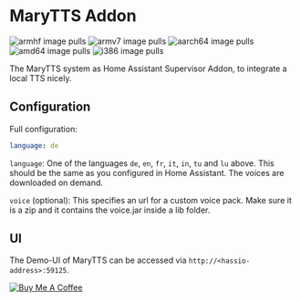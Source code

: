 # MaryTTS Addon
![armhf image pulls](https://img.shields.io/docker/pulls/poeschl/hassio-marytts-armhf?label=docker%20pulls%20%28armhf%29)
![armv7 image pulls](https://img.shields.io/docker/pulls/poeschl/hassio-marytts-armv7?label=docker%20pulls%20%28armv7%29)
![aarch64 image pulls](https://img.shields.io/docker/pulls/poeschl/hassio-marytts-aarch64?label=docker%20pulls%20%28aarch64%29)
![amd64 image pulls](https://img.shields.io/docker/pulls/poeschl/hassio-marytts-amd64?label=docker%20pulls%20%28amd64%29)
![i386 image pulls](https://img.shields.io/docker/pulls/poeschl/hassio-marytts-i386?label=docker%20pulls%20%28i386%29)

The MaryTTS system as Home Assistant Supervisor Addon, to integrate a local TTS nicely. 

## Configuration

Full configuration:

```yaml
language: de
```

`language`: One of the languages `de`, `en`, `fr`, `it`, `in`, `tu` and `lu` above. This should be the same as you configured in Home Assistant.
The voices are downloaded on demand.

`voice` (optional): This specifies an url for a custom voice pack. Make sure it is a zip and it contains the voice.jar inside a lib folder.


## UI

The Demo-UI of MaryTTS can be accessed via `http://<hassio-address>:59125`.

[![Buy Me A Coffee](https://img.shields.io/badge/Buy%20me%20a%20coffee-%23d32f2f?logo=buy-me-a-coffee&style=for-the-badge&logoColor=white)](https://www.buymeacoffee.com/Poeschl)
